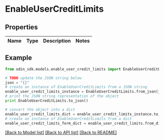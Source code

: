 # EnableUserCreditLimits


## Properties

Name | Type | Description | Notes
------------ | ------------- | ------------- | -------------

## Example

```python
from odin_sdk.models.enable_user_credit_limits import EnableUserCreditLimits

# TODO update the JSON string below
json = "{}"
# create an instance of EnableUserCreditLimits from a JSON string
enable_user_credit_limits_instance = EnableUserCreditLimits.from_json(json)
# print the JSON string representation of the object
print EnableUserCreditLimits.to_json()

# convert the object into a dict
enable_user_credit_limits_dict = enable_user_credit_limits_instance.to_dict()
# create an instance of EnableUserCreditLimits from a dict
enable_user_credit_limits_form_dict = enable_user_credit_limits.from_dict(enable_user_credit_limits_dict)
```
[[Back to Model list]](../README.md#documentation-for-models) [[Back to API list]](../README.md#documentation-for-api-endpoints) [[Back to README]](../README.md)


